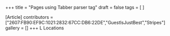+++
title = "Pages using Tabber parser tag"
draft = false
tags = [ ]

[Article]
contributors = ["2607:FB90:EF9C:1021:2832:67CC:DB6:22DE","GuestIsJustBest","Stripes"]
gallery = []
+++
L
   Locations